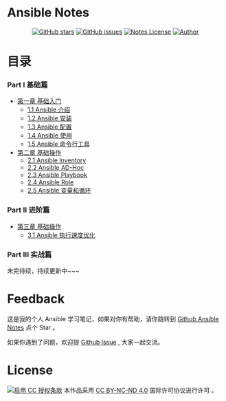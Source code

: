 # Ansible Notes

<p align="center">
  <a href="https://github.com/erdong/ansible-notes/stargazers"><img alt="GitHub stars" src="https://img.shields.io/github/stars/erdong/ansible-notes.svg?style=popout"></a>
  <a href="https://github.com/erdong/ansible-notes/issues"><img alt="GitHub issues" src="https://img.shields.io/github/issues/erdong/ansible-notes.svg?style=popout"></a>
  <a href="https://creativecommons.org/licenses/by-nc-nd/4.0/deed.en"><img alt="Notes License" src="https://img.shields.io/badge/License-CC%20BY--NC--ND%204.0-lightgrey.svg?style=popout"></a>
  <a href="https://erdong.site/about/"><img alt="Author" src="https://img.shields.io/badge/Author-Erdong-important.svg?style=popout"></a>
</p>

# 目录

### Part Ⅰ 基础篇

* [第一章 基础入门](ch01/README.md)
    * [1.1 Ansible 介绍](ch01/1.1-ansible-introduce.md)
    * [1.2 Ansible 安装](ch01/1.2-ansible-install.md)
    * [1.3 Ansible 配置](ch01/1.3-ansible-config.md)
    * [1.4 Ansible 使用](ch01/1.4-ansible-use.md)
    * [1.5 Ansible 命令行工具](ch01/1.5-ansible-cmd.md)
* [第二章 基础操作](ch02/README.md)
    * [2.1 Ansible Inventory](ch02/2.1-ansible-inventory.md)
    * [2.2 Ansible AD-Hoc](ch02/2.2-ansible-ad-hoc.md)
    * [2.3 Ansible Playbook](ch02/2.3-ansible-playbook.md)
    * [2.4 Ansible Role](ch02/2.4-ansible-role.md)
    * [2.5 Ansible 变量和循环](ch02/2.5-ansible-var-loop.md)

### Part ⅠⅠ 进阶篇

* [第三章 基础操作](ch03/README.md)
    * [3.1 Ansible 执行速度优化](ch03/3.1-ansible-speed.md)

### Part ⅠⅠⅠ 实战篇

未完待续，持续更新中~~~


# Feedback

这是我的个人 Ansible 学习笔记，如果对你有帮助，请你跳转到 [Github Ansible Notes](https://github.com/erdong/ansible-notes) 点个 Star 。

如果你遇到了问题，欢迎提 [Github Issue](https://github.com/erdong/ansible-notes/issues) , 大家一起交流。


# License



<a rel="license" href="https://creativecommons.org/licenses/by-nc-nd/4.0/deed.zh"><img alt="启用 CC 授权条款" style="border-width:0" src="https://i.creativecommons.org/l/by-nc-nd/4.0/88x31.png" /></a>
本作品采用 [CC BY-NC-ND 4.0](https://creativecommons.org/licenses/by-nc-nd/4.0/deed.en) 国际许可协议进行许可 。
